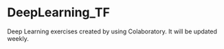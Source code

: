 # DeepLearning_TF
Deep Learning exercises created by using Colaboratory. It will be updated weekly.
